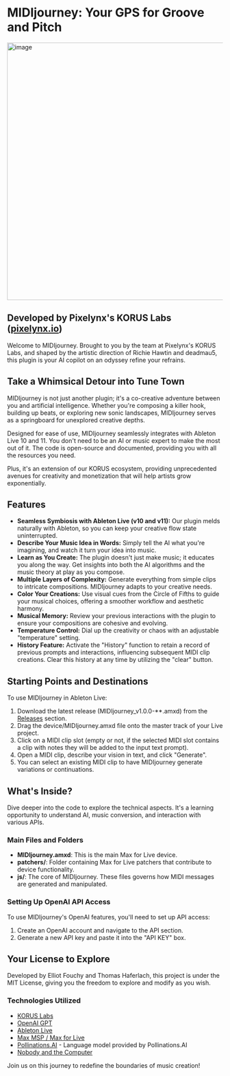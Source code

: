 # MIDIjourney: Your GPS for Groove and Pitch

<img width="600" alt="image" src="https://github.com/korus-labs/MIDIjourney/assets/5099901/836ee586-ee14-4397-b60e-a0443c57c46f">

## Developed by Pixelynx's KORUS Labs ([pixelynx.io](https://pixelynx.io))

Welcome to MIDIjourney. Brought to you by the team at Pixelynx's KORUS Labs, and shaped by the artistic direction of Richie Hawtin and deadmau5, this plugin is your AI copilot on an odyssey refine your refrains.

## Take a Whimsical Detour into Tune Town

MIDIjourney is not just another plugin; it's a co-creative adventure between you and artificial intelligence. Whether you're composing a killer hook, building up beats, or exploring new sonic landscapes, MIDIjourney serves as a springboard for unexplored creative depths.

Designed for ease of use, MIDIjourney seamlessly integrates with Ableton Live 10 and 11. You don't need to be an AI or music expert to make the most out of it. The code is open-source and documented, providing you with all the resources you need.

Plus, it's an extension of our KORUS ecosystem, providing unprecedented avenues for creativity and monetization that will help artists grow exponentially.

## Features

- **Seamless Symbiosis with Ableton Live (v10 and v11):** Our plugin melds naturally with Ableton, so you can keep your creative flow state uninterrupted.
- **Describe Your Music Idea in Words:** Simply tell the AI what you're imagining, and watch it turn your idea into music.
- **Learn as You Create:** The plugin doesn't just make music; it educates you along the way. Get insights into both the AI algorithms and the music theory at play as you compose. 
- **Multiple Layers of Complexity:** Generate everything from simple clips to intricate compositions. MIDIjourney adapts to your creative needs.
- **Color Your Creations:** Use visual cues from the Circle of Fifths to guide your musical choices, offering a smoother workflow and aesthetic harmony.
- **Musical Memory:** Review your previous interactions with the plugin to ensure your compositions are cohesive and evolving.
- **Temperature Control:** Dial up the creativity or chaos with an adjustable "temperature" setting.
- **History Feature:** Activate the "History" function to retain a record of previous prompts and interactions, influencing subsequent MIDI clip creations. Clear this history at any time by utilizing the "clear" button.

## Starting Points and Destinations

To use MIDIjourney in Ableton Live:

1. Download the latest release (MIDIjourney_v1.0.0-**.amxd) from the [Releases](https://github.com/korus-labs/MIDIjourney/releases) section.
2. Drag the device/MIDIjourney.amxd file onto the master track of your Live project.
3. Click on a MIDI clip slot (empty or not, if the selected MIDI slot contains a clip with notes they will be added to the input text prompt). 
4. Open a MIDI clip, describe your vision in text, and click "Generate".
5. You can select an existing MIDI clip to have MIDIjourney generate variations or continuations.

## What's Inside?

Dive deeper into the code to explore the technical aspects. It's a learning opportunity to understand AI, music conversion, and interaction with various APIs.

### Main Files and Folders

- **MIDIjourney.amxd**: This is the main Max for Live device.
- **patchers/**: Folder containing Max for Live patchers that contribute to device functionality.
- **js/**: The core of MIDIjourney. These files governs how MIDI messages are generated and manipulated.

### Setting Up OpenAI API Access

To use MIDIjourney's OpenAI features, you'll need to set up API access:

1. Create an OpenAI account and navigate to the API section.
2. Generate a new API key and paste it into the "API KEY" box.

## Your License to Explore

Developed by Elliot Fouchy and Thomas Haferlach, this project is under the MIT License, giving you the freedom to explore and modify as you wish. 

### Technologies Utilized

- [KORUS Labs](https://korus.co/koruslabs)
- [OpenAI GPT](https://openai.com/research/gpt-3/)
- [Ableton Live](https://www.ableton.com/)
- [Max MSP / Max for Live](https://cycling74.com/products/max)
- [Pollinations.AI](https://pollinations.ai) - Language model provided by Pollinations.AI
- [Nobody and the Computer](https://www.youtube.com/@nobodyandthecomputer/videos)
  
Join us on this journey to redefine the boundaries of music creation!
